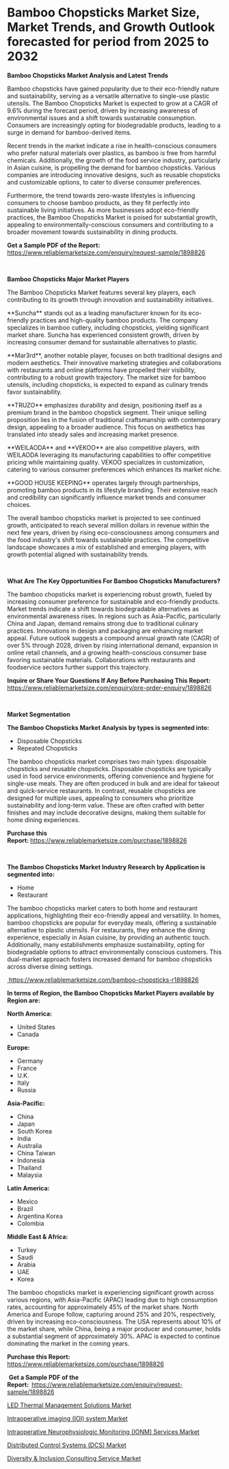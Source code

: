 <p><h1>Bamboo Chopsticks Market Size, Market Trends, and Growth Outlook forecasted for period from 2025 to 2032</h1></p><p><strong>Bamboo Chopsticks Market Analysis and Latest Trends</strong></p>
<p><p>Bamboo chopsticks have gained popularity due to their eco-friendly nature and sustainability, serving as a versatile alternative to single-use plastic utensils. The Bamboo Chopsticks Market is expected to grow at a CAGR of 9.6% during the forecast period, driven by increasing awareness of environmental issues and a shift towards sustainable consumption. Consumers are increasingly opting for biodegradable products, leading to a surge in demand for bamboo-derived items.</p><p>Recent trends in the market indicate a rise in health-conscious consumers who prefer natural materials over plastics, as bamboo is free from harmful chemicals. Additionally, the growth of the food service industry, particularly in Asian cuisine, is propelling the demand for bamboo chopsticks. Various companies are introducing innovative designs, such as reusable chopsticks and customizable options, to cater to diverse consumer preferences.</p><p>Furthermore, the trend towards zero-waste lifestyles is influencing consumers to choose bamboo products, as they fit perfectly into sustainable living initiatives. As more businesses adopt eco-friendly practices, the Bamboo Chopsticks Market is poised for substantial growth, appealing to environmentally-conscious consumers and contributing to a broader movement towards sustainability in dining products.</p></p>
<p><strong>Get a Sample PDF of the Report:&nbsp;</strong> <a href="https://www.reliablemarketsize.com/enquiry/request-sample/1898826?utm_campaign=2038&utm_medium=2&utm_source=Github&utm_content=ia&utm_term=05022025&utm_id=bamboo-chopsticks">https://www.reliablemarketsize.com/enquiry/request-sample/1898826</a></p>
<p>&nbsp;</p>
<p><strong>Bamboo Chopsticks Major Market Players</strong></p>
<p><p>The Bamboo Chopsticks Market features several key players, each contributing to its growth through innovation and sustainability initiatives. </p><p>**Suncha** stands out as a leading manufacturer known for its eco-friendly practices and high-quality bamboo products. The company specializes in bamboo cutlery, including chopsticks, yielding significant market share. Suncha has experienced consistent growth, driven by increasing consumer demand for sustainable alternatives to plastic.</p><p>**Mar3rd**, another notable player, focuses on both traditional designs and modern aesthetics. Their innovative marketing strategies and collaborations with restaurants and online platforms have propelled their visibility, contributing to a robust growth trajectory. The market size for bamboo utensils, including chopsticks, is expected to expand as culinary trends favor sustainability.</p><p>**TRUZO** emphasizes durability and design, positioning itself as a premium brand in the bamboo chopstick segment. Their unique selling proposition lies in the fusion of traditional craftsmanship with contemporary design, appealing to a broader audience. This focus on aesthetics has translated into steady sales and increasing market presence.</p><p>**WEILAODA** and **VEKOO** are also competitive players, with WEILAODA leveraging its manufacturing capabilities to offer competitive pricing while maintaining quality. VEKOO specializes in customization, catering to various consumer preferences which enhances its market niche.</p><p>**GOOD HOUSE KEEPING** operates largely through partnerships, promoting bamboo products in its lifestyle branding. Their extensive reach and credibility can significantly influence market trends and consumer choices.</p><p>The overall bamboo chopsticks market is projected to see continued growth, anticipated to reach several million dollars in revenue within the next few years, driven by rising eco-consciousness among consumers and the food industry's shift towards sustainable practices. The competitive landscape showcases a mix of established and emerging players, with growth potential aligned with sustainability trends.</p></p>
<p>&nbsp;</p>
<p><strong>What Are The Key Opportunities For Bamboo Chopsticks Manufacturers?</strong></p>
<p><p>The bamboo chopsticks market is experiencing robust growth, fueled by increasing consumer preference for sustainable and eco-friendly products. Market trends indicate a shift towards biodegradable alternatives as environmental awareness rises. In regions such as Asia-Pacific, particularly China and Japan, demand remains strong due to traditional culinary practices. Innovations in design and packaging are enhancing market appeal. Future outlook suggests a compound annual growth rate (CAGR) of over 5% through 2028, driven by rising international demand, expansion in online retail channels, and a growing health-conscious consumer base favoring sustainable materials. Collaborations with restaurants and foodservice sectors further support this trajectory.</p></p>
<p><strong>Inquire or Share Your Questions If Any Before Purchasing This Report:</strong> <a href="https://www.reliablemarketsize.com/enquiry/pre-order-enquiry/1898826?utm_campaign=2038&utm_medium=2&utm_source=Github&utm_content=ia&utm_term=05022025&utm_id=bamboo-chopsticks">https://www.reliablemarketsize.com/enquiry/pre-order-enquiry/1898826</a></p>
<p>&nbsp;</p>
<p><strong>Market Segmentation</strong></p>
<p><strong>The Bamboo Chopsticks Market Analysis by types is segmented into:</strong></p>
<p><ul><li>Disposable Chopsticks</li><li>Repeated Chopsticks</li></ul></p>
<p><p>The bamboo chopsticks market comprises two main types: disposable chopsticks and reusable chopsticks. Disposable chopsticks are typically used in food service environments, offering convenience and hygiene for single-use meals. They are often produced in bulk and are ideal for takeout and quick-service restaurants. In contrast, reusable chopsticks are designed for multiple uses, appealing to consumers who prioritize sustainability and long-term value. These are often crafted with better finishes and may include decorative designs, making them suitable for home dining experiences.</p></p>
<p><strong>Purchase this Report:&nbsp;</strong><a href="https://www.reliablemarketsize.com/purchase/1898826?utm_campaign=2038&utm_medium=2&utm_source=Github&utm_content=ia&utm_term=05022025&utm_id=bamboo-chopsticks">https://www.reliablemarketsize.com/purchase/1898826</a></p>
<p>&nbsp;</p>
<p><strong>The Bamboo Chopsticks Market Industry Research by Application is segmented into:</strong></p>
<p><ul><li>Home</li><li>Restaurant</li></ul></p>
<p><p>The bamboo chopsticks market caters to both home and restaurant applications, highlighting their eco-friendly appeal and versatility. In homes, bamboo chopsticks are popular for everyday meals, offering a sustainable alternative to plastic utensils. For restaurants, they enhance the dining experience, especially in Asian cuisine, by providing an authentic touch. Additionally, many establishments emphasize sustainability, opting for biodegradable options to attract environmentally conscious customers. This dual-market approach fosters increased demand for bamboo chopsticks across diverse dining settings.</p></p>
<p><a href="https://www.reliablemarketsize.com/bamboo-chopsticks-r1898826?utm_campaign=2038&utm_medium=2&utm_source=Github&utm_content=ia&utm_term=05022025&utm_id=bamboo-chopsticks">&nbsp;https://www.reliablemarketsize.com/bamboo-chopsticks-r1898826</a></p>
<p><strong>In terms of Region, the Bamboo Chopsticks Market Players available by Region are:</strong></p>
<p>
    <p> <strong> North America: </strong>
        <ul>
            <li>United States</li>
            <li>Canada</li>
        </ul>
        </p> 
    <p> <strong> Europe: </strong>
        <ul>
            <li>Germany</li>
            <li>France</li>
            <li>U.K.</li>
            <li>Italy</li>
            <li>Russia</li>
        </ul>
        </p> 
    <p> <strong> Asia-Pacific: </strong>
        <ul>
            <li>China</li>
            <li>Japan</li>
            <li>South Korea</li>
            <li>India</li>
            <li>Australia</li>
            <li>China Taiwan</li>
            <li>Indonesia</li>
            <li>Thailand</li>
            <li>Malaysia</li>
        </ul>
        </p> 
    <p> <strong> Latin America: </strong>
        <ul>
            <li>Mexico</li>
            <li>Brazil</li>
            <li>Argentina Korea</li>
            <li>Colombia</li>
        </ul>
        </p> 
    <p> <strong> Middle East & Africa: </strong>
        <ul>
            <li>Turkey</li>
            <li>Saudi</li>
            <li>Arabia</li>
            <li>UAE</li>
            <li>Korea</li>
        </ul>
    </p>
    </p>
<p><p>The bamboo chopsticks market is experiencing significant growth across various regions, with Asia-Pacific (APAC) leading due to high consumption rates, accounting for approximately 45% of the market share. North America and Europe follow, capturing around 25% and 20%, respectively, driven by increasing eco-consciousness. The USA represents about 10% of the market share, while China, being a major producer and consumer, holds a substantial segment of approximately 30%. APAC is expected to continue dominating the market in the coming years.</p></p>
<p><strong>Purchase this Report: </strong><a href="https://www.reliablemarketsize.com/purchase/1898826?utm_campaign=2038&utm_medium=2&utm_source=Github&utm_content=ia&utm_term=05022025&utm_id=bamboo-chopsticks">https://www.reliablemarketsize.com/purchase/1898826</a></p>
<p>&nbsp;<strong>Get a Sample PDF of the Report:&nbsp;&nbsp;</strong><a href="https://www.reliablemarketsize.com/enquiry/request-sample/1898826?utm_campaign=2038&utm_medium=2&utm_source=Github&utm_content=ia&utm_term=05022025&utm_id=bamboo-chopsticks">https://www.reliablemarketsize.com/enquiry/request-sample/1898826</a></p>
<p><strong></strong></p>
<p><p><a href="https://www.linkedin.com/pulse/comprehensive-led-thermal-management-solutions-market-8lzyf?utm_campaign=2038&utm_medium=2&utm_source=Github&utm_content=ia&utm_term=05022025&utm_id=bamboo-chopsticks">LED Thermal Management Solutions Market</a></p><p><a href="https://www.linkedin.com/pulse/intraoperative-imaging-ioi-system-market-overview-products-d5owf?utm_campaign=2038&utm_medium=2&utm_source=Github&utm_content=ia&utm_term=05022025&utm_id=bamboo-chopsticks">Intraoperative imaging (IOI) system Market</a></p><p><a href="https://www.linkedin.com/pulse/intraoperative-neurophysiologic-monitoring-ionm-services-hve5f?utm_campaign=2038&utm_medium=2&utm_source=Github&utm_content=ia&utm_term=05022025&utm_id=bamboo-chopsticks">Intraoperative Neurophysiologic Monitoring (IONM) Services Market</a></p><p><a href="https://www.linkedin.com/pulse/distributed-control-systems-dcs-market-analysis-from-2025-blhgf?utm_campaign=2038&utm_medium=2&utm_source=Github&utm_content=ia&utm_term=05022025&utm_id=bamboo-chopsticks">Distributed Control Systems (DCS) Market</a></p><p><a href="https://www.linkedin.com/pulse/diversity-inclusion-consulting-service-market-analysis-report-n0dtf?utm_campaign=2038&utm_medium=2&utm_source=Github&utm_content=ia&utm_term=05022025&utm_id=bamboo-chopsticks">Diversity & Inclusion Consulting Service Market</a></p></p>